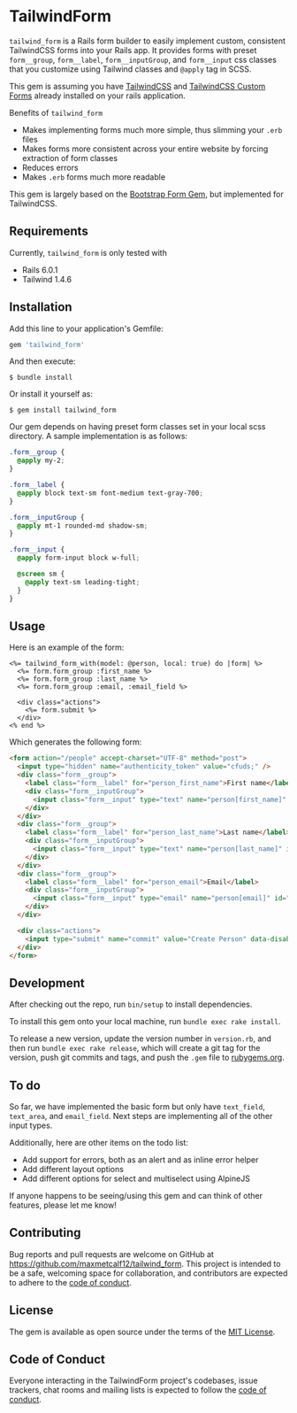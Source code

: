 # TailwindForm

`tailwind_form` is a Rails form builder to easily implement custom, consistent TailwindCSS forms into your Rails app. It provides forms with preset `form__group`, `form__label`, `form__inputGroup`, and `form__input` css classes that you customize using Tailwind classes and `@apply` tag in SCSS.

This gem is assuming you have [TailwindCSS](https://github.com/tailwindcss/tailwindcss) and [TailwindCSS Custom Forms](https://github.com/tailwindcss/custom-forms) already installed on your rails application.

Benefits of `tailwind_form`
* Makes implementing forms much more simple, thus slimming your `.erb` files
* Makes forms more consistent across your entire website by forcing extraction of form classes
* Reduces errors
* Makes `.erb` forms much more readable

This gem is largely based on the [Bootstrap Form Gem](https://github.com/bootstrap-ruby/bootstrap_form), but implemented for TailwindCSS.

## Requirements

Currently, `tailwind_form` is only tested with
* Rails 6.0.1
* Tailwind 1.4.6

## Installation

Add this line to your application's Gemfile:

```ruby
gem 'tailwind_form'
```

And then execute:

    $ bundle install

Or install it yourself as:

    $ gem install tailwind_form

Our gem depends on having preset form classes set in your local scss directory.
A sample implementation is as follows:

```scss
.form__group {
  @apply my-2;
}

.form__label {
  @apply block text-sm font-medium text-gray-700;
}

.form__inputGroup {
  @apply mt-1 rounded-md shadow-sm;
}

.form__input {
  @apply form-input block w-full;

  @screen sm {
    @apply text-sm leading-tight;
  }
}
```

## Usage

Here is an example of the form:

```erb
<%= tailwind_form_with(model: @person, local: true) do |form| %>
  <%= form.form_group :first_name %>
  <%= form.form_group :last_name %>
  <%= form.form_group :email, :email_field %>

  <div class="actions">
    <%= form.submit %>
  </div>
<% end %>

```

Which generates the following form:

```html
<form action="/people" accept-charset="UTF-8" method="post">
  <input type="hidden" name="authenticity_token" value="cfuds;" />
  <div class="form__group">
    <label class="form__label" for="person_first_name">First name</label>
    <div class="form__inputGroup">
      <input class="form__input" type="text" name="person[first_name]" id="person_first_name" />
    </div>
  </div>
  <div class="form__group">
    <label class="form__label" for="person_last_name">Last name</label>
    <div class="form__inputGroup">
      <input class="form__input" type="text" name="person[last_name]" id="person_last_name" />
    </div>
  </div>
  <div class="form__group">
    <label class="form__label" for="person_email">Email</label>
    <div class="form__inputGroup">
      <input class="form__input" type="email" name="person[email]" id="person_email" />
    </div>
  </div>

  <div class="actions">
    <input type="submit" name="commit" value="Create Person" data-disable-with="Create Person" />
  </div>
</form>
```

## Development

After checking out the repo, run `bin/setup` to install dependencies.

To install this gem onto your local machine, run `bundle exec rake install`.

To release a new version, update the version number in `version.rb`, and then run `bundle exec rake release`, which will create a git tag for the version, push git commits and tags, and push the `.gem` file to [rubygems.org](https://rubygems.org).

## To do

So far, we have implemented the basic form but only have `text_field`, `text_area`, and `email_field`. Next steps are implementing all of the other input types.

Additionally, here are other items on the todo list:
* Add support for errors, both as an alert and as inline error helper
* Add different layout options
* Add different options for select and multiselect using AlpineJS

If anyone happens to be seeing/using this gem and can think of other features, please let me know!

## Contributing

Bug reports and pull requests are welcome on GitHub at https://github.com/maxmetcalf12/tailwind_form. This project is intended to be a safe, welcoming space for collaboration, and contributors are expected to adhere to the [code of conduct](https://github.com/maxmetcalf12/tailwind_form/blob/master/CODE_OF_CONDUCT.md).

## License

The gem is available as open source under the terms of the [MIT License](https://opensource.org/licenses/MIT).

## Code of Conduct

Everyone interacting in the TailwindForm project's codebases, issue trackers, chat rooms and mailing lists is expected to follow the [code of conduct](https://github.com/maxmetcalf12/tailwind_form/blob/master/CODE_OF_CONDUCT.md).
